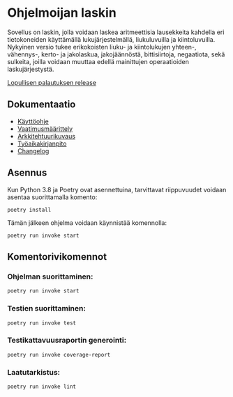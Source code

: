 # Ohjelmoijan laskin
Sovellus on laskin, jolla voidaan laskea aritmeettisia lausekkeita kahdella eri tietokoneiden käyttämällä lukujärjestelmällä, liukuluvuilla ja kiintoluvuilla. Nykyinen versio tukee erikokoisten liuku- ja kiintolukujen yhteen-, vähennys-, kerto- ja jakolaskua, jakojäännöstä, bittisiirtoja, negaatiota, sekä sulkeita, joilla voidaan muuttaa edellä mainittujen operaatioiden laskujärjestystä.

[Lopullisen palautuksen release](https://github.com/pants64DS/ot-harjoitustyo/releases/tag/viikko7)

## Dokumentaatio
* [Käyttöohje](dokumentaatio/kayttoohje.md)
* [Vaatimusmäärittely](dokumentaatio/vaatimusmaarittely.md)
* [Arkkitehtuurikuvaus](dokumentaatio/arkkitehtuuri.md)
* [Työaikakirjanpito](dokumentaatio/tuntikirjanpito.md)
* [Changelog](dokumentaatio/changelog.md)

## Asennus
Kun Python 3.8 ja Poetry ovat asennettuina, tarvittavat riippuvuudet voidaan asentaa suorittamalla komento:
```
poetry install
```

Tämän jälkeen ohjelma voidaan käynnistää komennolla:
```
poetry run invoke start
```

## Komentorivikomennot

### Ohjelman suorittaminen:
```
poetry run invoke start
```

### Testien suorittaminen:
```
poetry run invoke test
```

### Testikattavuusraportin generointi:
```
poetry run invoke coverage-report
```

### Laatutarkistus:
```
poetry run invoke lint
```
